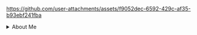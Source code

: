 


https://github.com/user-attachments/assets/f9052dec-6592-429c-af35-b93ebf241fba



<details><summary>About Me</summary>

The clip above is from the emulator that still exists here: https://mxoemu.info/ from The Matrix Online, there is a community on Discord for it, as you can see you are still able to load it up and I got superjumping going thanks as well to the contributions of those supporting the emulator.

❤️‍🔥    *heart of fire*

![399530907-63e98967-ba0b-4bd3-a269-bb9eb74a00ca](https://github.com/user-attachments/assets/056a6b47-e072-409b-92a7-341a4549047b)

During this time I made a community website of the many websites I made myself one was called dajwebs.com, it was a social website just for friends and games. I built websites for several gaming communities and contributed to designs to several marketplaces like themeforest, and built mxodreamwarriors.com (A Matrix Online MMO) group, I also played City of Heroes, Villains, and Guild Wars 1 etc. I had custom rendered characters that animated upon each page load in, was pretty cool, I helped set this up I remember was very fun (Unfortunately, I guess Sony Online Entertainment dropped the ball on a possible mroe revenue or priorities changed I don't know but if anyone knows of a project like this upcoming please let me know I'm interested.  It was developed by a subsidiary Monolith before SOE was restructured twice with trends>  I find software can be convoluted in its executino at scale with ironically low shelf life.  I wrote about this more in substack and X articles you may find through my profile on the right, where I was involved directly in these modding community trends with things like specific launchers and server testing, Sonly Online was renamed briefly to Daybreak...):

![mxomybettermemories](https://github.com/user-attachments/assets/7af47f42-a7d2-41b8-a405-4e7f244633ab)

Some music I enjoy (the preview below is randomly cycling album artwork when you refresh this page):


[![spotify-github-profile](https://spotify-github-profile.kittinanx.com/api/view?uid=jimdzy&cover_image=true&theme=default&show_offline=false&background_color=430404&interchange=false&bar_color=000000&bar_color_cover=true)](https://open.spotify.com/user/jimdzy)

I've created well over 30+ websites in my lifetime: 
soulsofthefire.com (at one point averaged 1000+ visits a day)
checkeredraven.com (communities for guild wars and neverwinter)
A Saints Row 2 Website for the multiplayer mode run on a community forum utilizing php-bb
www.dajwebs.com and www.thejweb.com were once owned by me as well, jimsbr.com may go live later
the former were based on HTML and I developed them as PHP and HTML websites for friends.
I also utilized several different CMS software, Apache, mySQL, JavaScript, and much more usually self-hosting and building them all and either self-hosting them on my own machine or utilizing a friends web-hosting service who lives in the U.K.
There are several more I have worked on... Developers, Developers, Developers! lol 

Anyway,

I met very cool people while playing games I always enjoyed spending time with diverse groups of people, and I went on to work for RockstarGames and Ubisoft in my career before moving on to some other projects outside of gaming (though I still work on things like Overwatch 2 support on Mac in my spare time and am open to any projects like this)...

https://www.easterncustoms.com this was a soft opening with some on-demand store tech at the time, it exists on the waybackmachine but is dissolved.
https://www.20XFive.com was the second LLC / sole proprietorship I paid for and is also now deprecated

The thought process behind it was century-long thinking such as in the Eastern Hemisphere there has been a better focus on low-time preference thinking I feel sometimes, whereas in the West-- it almost seems like maybe culturally we just tend to focus on one thing at once, just culture and communication. 

I have several projects currently I'm dabbling with and own a few domains for now:
https://www.bitcoincookie.com
https://www.sunbirdcomputers.com
https://www.sunbirdcomputer.com
https://www.gamingcomputer.bitcoin (this one does not resolve for most browsers yet it uses [unstoppable domains](https://unstoppabledomains.com/))
Depending on my workload sunbirdcomputer may become operational and propagate through cyberspace
I am a staunch advocate of using [BTCPayServer.org](https://btcpayserver.org/) as an open-source technology to empower individuals

My GitHub includes as well a lot of my backed up homework and then some, I made my own e-mail and I e-mailed all my high school homework to myself, as much as I could or remembered to. 

There are lots of cool readme possibilities, kind of like the old MySpace days when you think about it, 

"It's cool, it's just like a reflection of their personalities." - My High School Basketball Coach.



//In case you may have just stumbled upon my readme as a non-dev, learning computer science I highly recommend!  Usually, two forward slashes means this is a comment too at the beginning of this line :) or often a #, depending on the syntax of the language.  Albeit, many are similar with object-oriented principles.

Now time to sound conceited?
I animated my websites since Swish Max 2, these .swf files were fun in the earlier internet days.
Built most of my websites by just self-hosting them and using tools like FileZilla, cracked Adobe Photoshop CS2 before it was free (with the help of some U.K. friends :), they were English speakers often online the same time as me as I grew up a substantial time three hours ahead of GMT, teaching myself how to use computers (until now they teach us quicker).
PHP-Nuke was more aesthetically interesting as a Content Management System in my honest opinion, 
(I better preferred three-column layouts, the whole infinite scroll is too addicting in my honest opinion, there are times I believe we should give credit to the intelligence of our audiences.  I am apprehensive about the current state of frontend development at this current conjecture in our history, I feel it is too gate-keeped, as is a lot of computer science, when it doesn't need to be and could be more welcoming and user-friendly).

In my humble opinion, these are all foundational technologies that should be open-sourced, dependent on the product or source-available as reasonable licenses and business models prevail.  I believe this was touched on during a great discussion with Lex Fridman and Pieter Levels and I think I agreed greatly with Pieter on that sentiment: 
https://youtu.be/oFtjKbXKqbg?si=RNYb-qXKW56ps4Vp&t=7014

I also liked Notepad++ on Windows XP, and I learned to Code cash registers in Visual Basic in high school, I always tried to focus, but watch out for those darn CD-ROM drives, 
I guess they make a nice cup holder? :P They are obviously cup olders and not sandwhich meat rays for balogna.
</details>
